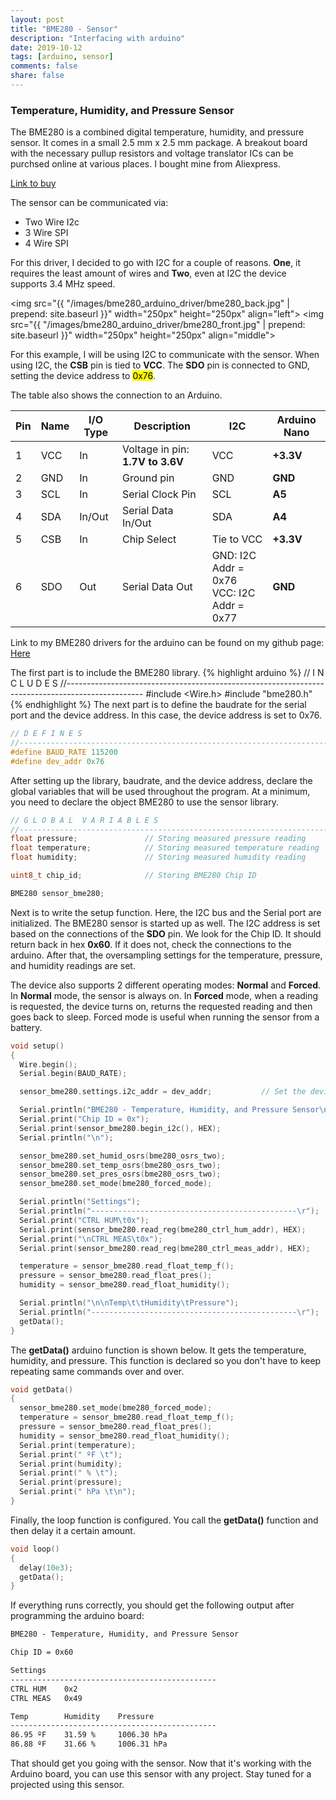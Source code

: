 ```yaml
---
layout: post
title: "BME280 - Sensor"
description: "Interfacing with arduino"
date: 2019-10-12
tags: [arduino, sensor]
comments: false
share: false
---
```

### Temperature, Humidity, and Pressure Sensor

The BME280 is a combined digital temperature, humidity, and pressure sensor. It comes in a small 2.5 mm x 2.5 mm package. A breakout board with the necessary pullup resistors and voltage translator ICs can be purchsed online at various places. I bought mine from Aliexpress.

[Link to buy](https://www.aliexpress.com/item/33052320902.html?spm=a2g0o.productlist.0.0.d96023892YdO9c&algo_pvid=8ee19218-7c1c-4fef-bfe3-3f53120eccb9&algo_expid=8ee19218-7c1c-4fef-bfe3-3f53120eccb9-1&btsid=225280c4-0977-47d0-8cf9-4e644d557fc9&ws_ab_test=searchweb0_0,searchweb201602_5,searchweb201603_52)

The sensor can be communicated via:
- Two Wire I2c
- 3 Wire SPI
- 4 Wire SPI

For this driver, I decided to go with I2C for a couple of reasons. **One**, it requires the least amount of wires and **Two**, even at I2C the device supports 3.4 MHz speed.



<img src="{{ "/images/bme280_arduino_driver/bme280_back.jpg" | prepend: site.baseurl }}" width="250px" height="250px" align="left"> <img src="{{ "/images/bme280_arduino_driver/bme280_front.jpg" | prepend: site.baseurl }}" width="250px" height="250px" align="middle">

For this example, I will be using I2C to communicate with the sensor. When using I2C, the **CSB** pin is tied to **VCC**. The **SDO** pin is connected to GND, setting the device address to <mark>0x76</mark>.

The table also shows the connection to an Arduino.

<table>
						<thead>
							<tr>
								<th>Pin</th>
								<th>Name</th>
								<th>I/O Type</th>
								<th>Description</th>
								<th>I2C</th>
								<th>Arduino Nano</th>
							</tr>
						</thead>
						<tbody>
							<tr>
								<td>1</td>
								<td>VCC</td>
								<td>In</td>
								<td>Voltage in pin: <b>1.7V to 3.6V</b></td>
								<td>VCC</td>
								<td><b>+3.3V</b></td>
							</tr>
							<tr>
								<td>2</td>
								<td>GND</td>
								<td>In</td>
								<td>Ground pin</td>
								<td>GND</td>
								<td><b>GND</b></td>
							</tr>
							<tr>
								<td>3</td>
								<td>SCL</td>
								<td>In</td>
								<td>Serial Clock Pin</td>
								<td>SCL</td>
								<td><b>A5</b></td>
							</tr>
							<tr>
								<td>4</td>
								<td>SDA</td>
								<td>In/Out</td>
								<td>Serial Data In/Out</td>
								<td>SDA</td>
								<td><b>A4</b></td>
							</tr>
							<tr>
								<td>5</td>
								<td>CSB</td>
								<td>In</td>
								<td>Chip Select</td>
								<td>Tie to VCC</td>
								<td><b>+3.3V</b></td>
							</tr>
							<tr>
								<td>6</td>
								<td>SDO</td>
								<td>Out</td>
								<td>Serial Data Out</td>
								<td>GND: I2C Addr = 0x76<br>
									VCC: I2C Addr = 0x77
								</td>
								<td><b>GND</b></td>
							</tr>
						</tbody>
					</table>

Link to my BME280 drivers for the arduino can be found on my github page: [Here](https://github.com/hshah89/BME280_Arduino_Driver)


The first part is to include the BME280 library.
{% highlight arduino %}
// I N C L U D E S
//-------------------------------------------------------------------------------------------------
#include <Wire.h>
#include "bme280.h"
{% endhighlight %}
The next part is to define the baudrate for the serial port and the device address. In this case, the device address is set to 0x76.
``` c++
// D E F I N E S
//-------------------------------------------------------------------------------------------------
#define BAUD_RATE 115200
#define dev_addr 0x76
```
After setting up the library, baudrate, and the device address, declare the global variables that will be used throughout the program. At a minimum, you need to declare the object BME280 to use the sensor library.
``` c++
// G L O B A L  V A R I A B L E S
//-------------------------------------------------------------------------------------------------
float pressure;               // Storing measured pressure reading
float temperature;            // Storing measured temperature reading
float humidity;               // Storing measured humidity reading

uint8_t chip_id;              // Storing BME280 Chip ID

BME280 sensor_bme280;         
```
Next is to write the setup function. Here, the I2C bus and the Serial port are initialized. The BME280 sensor is started up as well. The I2C address is set based on the connections of the **SDO** pin. We look for the Chip ID. It should return back in hex **0x60**. If it does not, check the connections to the arduino.
After that, the oversampling settings for the temperature, pressure, and humidity readings are set.

The device also supports 2 different operating modes: **Normal** and **Forced**. In **Normal** mode, the sensor is always on. In **Forced** mode, when a reading is requested, the device turns on, returns the requested reading and then goes back to sleep. Forced mode is useful when running the sensor from a battery.
``` cpp
void setup()
{
  Wire.begin();
  Serial.begin(BAUD_RATE);

  sensor_bme280.settings.i2c_addr = dev_addr;           // Set the device i2c address

  Serial.println("BME280 - Temperature, Humidity, and Pressure Sensor\n");
  Serial.print("Chip ID = 0x");
  Serial.print(sensor_bme280.begin_i2c(), HEX);
  Serial.println("\n");

  sensor_bme280.set_humid_osrs(bme280_osrs_two);
  sensor_bme280.set_temp_osrs(bme280_osrs_two);
  sensor_bme280.set_pres_osrs(bme280_osrs_two);
  sensor_bme280.set_mode(bme280_forced_mode);

  Serial.println("Settings");
  Serial.println("----------------------------------------------\r");
  Serial.print("CTRL HUM\t0x");
  Serial.print(sensor_bme280.read_reg(bme280_ctrl_hum_addr), HEX);
  Serial.print("\nCTRL MEAS\t0x");
  Serial.print(sensor_bme280.read_reg(bme280_ctrl_meas_addr), HEX);

  temperature = sensor_bme280.read_float_temp_f();
  pressure = sensor_bme280.read_float_pres();
  humidity = sensor_bme280.read_float_humidity();

  Serial.println("\n\nTemp\t\tHumidity\tPressure");
  Serial.println("----------------------------------------------\r");
  getData();
}     
```
The **getData()** arduino function is shown below. It gets the temperature, humidity, and pressure. This function is declared so you don't have to keep repeating same commands over and over.
``` cpp
void getData()
{
  sensor_bme280.set_mode(bme280_forced_mode);
  temperature = sensor_bme280.read_float_temp_f();
  pressure = sensor_bme280.read_float_pres();
  humidity = sensor_bme280.read_float_humidity();
  Serial.print(temperature);
  Serial.print(" ºF \t");
  Serial.print(humidity);
  Serial.print(" % \t");
  Serial.print(pressure);
  Serial.print(" hPa \t\n");
}
```
Finally, the loop function is configured. You call the **getData()** function and then delay it a certain amount.
``` cpp
void loop()
{
  delay(10e3);
  getData();
}
```
If everything runs correctly, you should get the following output after programming the arduino board:
``` txt
BME280 - Temperature, Humidity, and Pressure Sensor

Chip ID = 0x60

Settings
----------------------------------------------
CTRL HUM	0x2
CTRL MEAS	0x49

Temp		Humidity	Pressure
----------------------------------------------
86.95 ºF 	31.59 % 	1006.30 hPa 	
86.88 ºF 	31.66 % 	1006.31 hPa 	
```
That should get you going with the sensor. Now that it's working with the Arduino board, you can use this sensor with any project. Stay tuned for a projected using this sensor.

